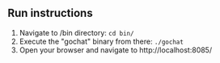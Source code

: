 ## Run instructions

1. Navigate to /bin directory: `cd bin/`
2. Execute the "gochat" binary from there: `./gochat`
3. Open your browser and navigate to http://localhost:8085/
